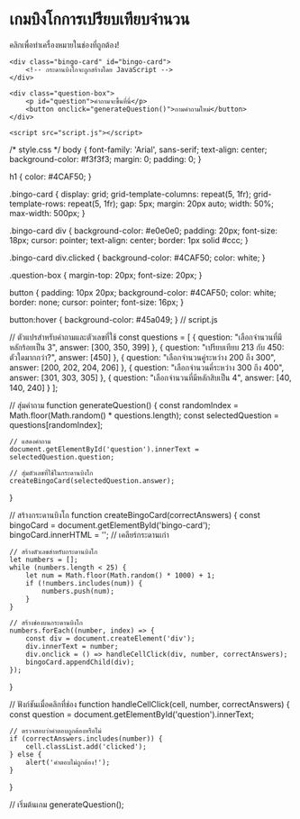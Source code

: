 <!DOCTYPE html>
<html lang="th">
<head>
    <meta charset="UTF-8">
    <meta name="viewport" content="width=device-width, initial-scale=1.0">
    <title>เกมบิงโกการเปรียบเทียบจำนวน</title>
    <link rel="stylesheet" href="style.css">
</head>
<body>
    <h1>เกมบิงโกการเปรียบเทียบจำนวน</h1>
    <p>คลิกเพื่อทำเครื่องหมายในช่องที่ถูกต้อง!</p>
    
    <div class="bingo-card" id="bingo-card">
        <!-- กระดานบิงโกจะถูกสร้างโดย JavaScript -->
    </div>
    
    <div class="question-box">
        <p id="question">คำถามจะขึ้นที่นี่</p>
        <button onclick="generateQuestion()">ถามคำถามใหม่</button>
    </div>

    <script src="script.js"></script>
</body>
</html>
/* style.css */
body {
    font-family: 'Arial', sans-serif;
    text-align: center;
    background-color: #f3f3f3;
    margin: 0;
    padding: 0;
}

h1 {
    color: #4CAF50;
}

.bingo-card {
    display: grid;
    grid-template-columns: repeat(5, 1fr);
    grid-template-rows: repeat(5, 1fr);
    gap: 5px;
    margin: 20px auto;
    width: 50%;
    max-width: 500px;
}

.bingo-card div {
    background-color: #e0e0e0;
    padding: 20px;
    font-size: 18px;
    cursor: pointer;
    text-align: center;
    border: 1px solid #ccc;
}

.bingo-card div.clicked {
    background-color: #4CAF50;
    color: white;
}

.question-box {
    margin-top: 20px;
    font-size: 20px;
}

button {
    padding: 10px 20px;
    background-color: #4CAF50;
    color: white;
    border: none;
    cursor: pointer;
    font-size: 16px;
}

button:hover {
    background-color: #45a049;
}
// script.js

// ตัวแปรสำหรับคำถามและตัวเลขที่ใช้
const questions = [
    { question: "เลือกจำนวนที่มีหลักร้อยเป็น 3", answer: [300, 350, 399] },
    { question: "เปรียบเทียบ 213 กับ 450: ตัวใดมากกว่า?", answer: [450] },
    { question: "เลือกจำนวนคู่ระหว่าง 200 ถึง 300", answer: [200, 202, 204, 206] },
    { question: "เลือกจำนวนคี่ระหว่าง 300 ถึง 400", answer: [301, 303, 305] },
    { question: "เลือกจำนวนที่มีหลักสิบเป็น 4", answer: [40, 140, 240] }
];

// สุ่มคำถาม
function generateQuestion() {
    const randomIndex = Math.floor(Math.random() * questions.length);
    const selectedQuestion = questions[randomIndex];

    // แสดงคำถาม
    document.getElementById('question').innerText = selectedQuestion.question;

    // สุ่มตัวเลขที่ใช้ในกระดานบิงโก
    createBingoCard(selectedQuestion.answer);
}

// สร้างกระดานบิงโก
function createBingoCard(correctAnswers) {
    const bingoCard = document.getElementById('bingo-card');
    bingoCard.innerHTML = ''; // เคลียร์กระดานเก่า

    // สร้างตัวเลขสำหรับกระดานบิงโก
    let numbers = [];
    while (numbers.length < 25) {
        let num = Math.floor(Math.random() * 1000) + 1;
        if (!numbers.includes(num)) {
            numbers.push(num);
        }
    }

    // สร้างช่องบนกระดานบิงโก
    numbers.forEach((number, index) => {
        const div = document.createElement('div');
        div.innerText = number;
        div.onclick = () => handleCellClick(div, number, correctAnswers);
        bingoCard.appendChild(div);
    });
}

// ฟังก์ชันเมื่อคลิกที่ช่อง
function handleCellClick(cell, number, correctAnswers) {
    const question = document.getElementById('question').innerText;

    // ตรวจสอบว่าคำตอบถูกต้องหรือไม่
    if (correctAnswers.includes(number)) {
        cell.classList.add('clicked');
    } else {
        alert('คำตอบไม่ถูกต้อง!');
    }
}

// เริ่มต้นเกม
generateQuestion();

